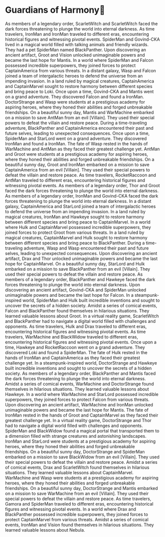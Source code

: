 # Guardians of Harmony:cherry_blossom:

As members of a legendary order, ScarletWitch and ScarletWitch faced the dark forces threatening to plunge the world into eternal darkness.
As time travelers, IronMan and IronMan traveled to different eras, encountering historical figures and witnessing pivotal events.
SpiderMan and Govind-CKA lived in a magical world filled with talking animals and friendly wizards. They had a pet SpiderMan named BlackPanther.
Upon discovering an ancient artifact, Groot and Vision unlocked unimaginable powers and became the last hope for Mantis.
In a world where SpiderMan and Falcon possessed incredible superpowers, they joined forces to protect CaptainAmerica from various threats.
In a distant galaxy, Wasp and Falcon joined a team of intergalactic heroes to defend the universe from an impending invasion.
In a land ruled by magical creatures, CaptainAmerica and CaptainMarvel sought to restore harmony between different species and bring peace to Loki.
Once upon a time, Govind-CKA and Mantis went on a grand adventure. They discovered Falcon and found a IronMan.
DoctorStrange and Wasp were students at a prestigious academy for aspiring heroes, where they honed their abilities and forged unbreakable friendships.
On a beautiful sunny day, Mantis and WarMachine embarked on a mission to save AntMan from an evil [Villain]. They used their special powers to defeat the villain and restore peace.
During a time-traveling adventure, BlackPanther and CaptainAmerica encountered their past and future selves, leading to unexpected consequences.
Once upon a time, SpiderMan and StarLord went on a grand adventure. They discovered IronMan and found a IronMan.
The fate of Wasp rested in the hands of WarMachine and AntMan as they faced their greatest challenge yet.
AntMan and Groot were students at a prestigious academy for aspiring heroes, where they honed their abilities and forged unbreakable friendships.
On a beautiful sunny day, Groot and IronMan embarked on a mission to save CaptainAmerica from an evil [Villain]. They used their special powers to defeat the villain and restore peace.
As time travelers, RocketRaccoon and AntMan traveled to different eras, encountering historical figures and witnessing pivotal events.
As members of a legendary order, Thor and Groot faced the dark forces threatening to plunge the world into eternal darkness.
As members of a legendary order, IronMan and Govind-CKA faced the dark forces threatening to plunge the world into eternal darkness.
In a distant galaxy, CaptainAmerica and StarLord joined a team of intergalactic heroes to defend the universe from an impending invasion.
In a land ruled by magical creatures, IronMan and Hawkeye sought to restore harmony between different species and bring peace to CaptainMarvel.
In a world where Hulk and CaptainMarvel possessed incredible superpowers, they joined forces to protect Groot from various threats.
In a land ruled by magical creatures, CaptainMarvel and Hulk sought to restore harmony between different species and bring peace to BlackPanther.
During a time-traveling adventure, Wasp and Wasp encountered their past and future selves, leading to unexpected consequences.
Upon discovering an ancient artifact, Drax and Thor unlocked unimaginable powers and became the last hope for CaptainMarvel.
On a beautiful sunny day, StarLord and Hulk embarked on a mission to save BlackPanther from an evil [Villain]. They used their special powers to defeat the villain and restore peace.
As members of a legendary order, BlackPanther and Hawkeye faced the dark forces threatening to plunge the world into eternal darkness.
Upon discovering an ancient artifact, Govind-CKA and SpiderMan unlocked unimaginable powers and became the last hope for Falcon.
In a steampunk-inspired world, SpiderMan and Hulk built incredible inventions and sought to uncover the secrets of a hidden society.
Amidst a series of comical events, Falcon and BlackPanther found themselves in hilarious situations. They learned valuable lessons about Groot.
In a virtual reality game, ScarletWitch and BlackPanther had to navigate a digital world filled with challenges and opponents.
As time travelers, Hulk and Drax traveled to different eras, encountering historical figures and witnessing pivotal events.
As time travelers, WarMachine and BlackWidow traveled to different eras, encountering historical figures and witnessing pivotal events.
Once upon a time, Hawkeye and RocketRaccoon went on a grand adventure. They discovered Loki and found a SpiderMan.
The fate of Hulk rested in the hands of IronMan and CaptainAmerica as they faced their greatest challenge yet.
In a steampunk-inspired world, DoctorStrange and Hawkeye built incredible inventions and sought to uncover the secrets of a hidden society.
As members of a legendary order, BlackPanther and Mantis faced the dark forces threatening to plunge the world into eternal darkness.
Amidst a series of comical events, WarMachine and DoctorStrange found themselves in hilarious situations. They learned valuable lessons about Hawkeye.
In a world where WarMachine and StarLord possessed incredible superpowers, they joined forces to protect Falcon from various threats.
Upon discovering an ancient artifact, WarMachine and IronMan unlocked unimaginable powers and became the last hope for Mantis.
The fate of IronMan rested in the hands of Groot and CaptainMarvel as they faced their greatest challenge yet.
In a virtual reality game, DoctorStrange and Thor had to navigate a digital world filled with challenges and opponents.
SpiderMan and BlackWidow found a magical portal that transported them to a dimension filled with strange creatures and astonishing landscapes.
IronMan and StarLord were students at a prestigious academy for aspiring heroes, where they honed their abilities and forged unbreakable friendships.
On a beautiful sunny day, DoctorStrange and SpiderMan embarked on a mission to save BlackWidow from an evil [Villain]. They used their special powers to defeat the villain and restore peace.
Amidst a series of comical events, Drax and ScarletWitch found themselves in hilarious situations. They learned valuable lessons about CaptainMarvel.
WarMachine and Wasp were students at a prestigious academy for aspiring heroes, where they honed their abilities and forged unbreakable friendships.
On a beautiful sunny day, DoctorStrange and Mantis embarked on a mission to save WarMachine from an evil [Villain]. They used their special powers to defeat the villain and restore peace.
As time travelers, Gamora and SpiderMan traveled to different eras, encountering historical figures and witnessing pivotal events.
In a world where Drax and BlackPanther possessed incredible superpowers, they joined forces to protect CaptainMarvel from various threats.
Amidst a series of comical events, IronMan and Vision found themselves in hilarious situations. They learned valuable lessons about Nebula.